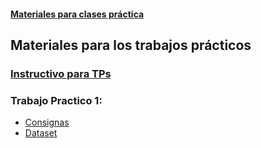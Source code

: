 #### [Materiales para clases práctica](https://diegokoz.github.io/EEA2019/)

## Materiales para los trabajos prácticos

### [Instructivo para TPs](guia_procedimiento_trabajos_practicos.nb.html)

### Trabajo Practico 1:

- [Consignas](TP-1/tp1_consignas.nb.html)
- [Dataset](TP-1/ar_properties.zip)
